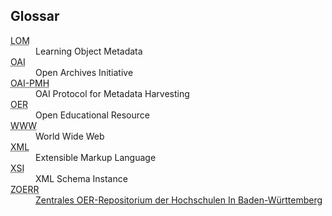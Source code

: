 ## Glossar

<dl>
    <dt><abbr title="Learning Object Metadata">LOM</abbr></dt>
    <dd>Learning Object Metadata</dd>
    <dt><abbr title="Open Archives Initiative">OAI</abbr></dt>
    <dd>Open Archives Initiative</dd>
    <dt><abbr title="OAI Protocol for Metadata Harvesting">OAI-PMH</abbr></dt>
    <dd>OAI Protocol for Metadata Harvesting</dd>
    <dt><abbr title="Open Educational Resource">OER</abbr></dt>
    <dd>Open Educational Resource</dd>
    <dt><abbr title="World Wide Web">WWW</abbr></dt>
    <dd>World Wide Web</dd>
    <dt><abbr title="Extensible Markup Language">XML</abbr></dt>
    <dd>Extensible Markup Language</dd>
    <dt><abbr title="XML Schema Instance">XSI</abbr></dt>
    <dd>XML Schema Instance</dd>
    <dt><abbr title="Zentrales OER-Repositorium der Hochschulen In Baden-Württemberg">ZOERR</abbr></dt>
    <dd><a href="https://www.oerbw.de/">Zentrales OER-Repositorium der Hochschulen In Baden-Württemberg</a></dd>
</dl>
